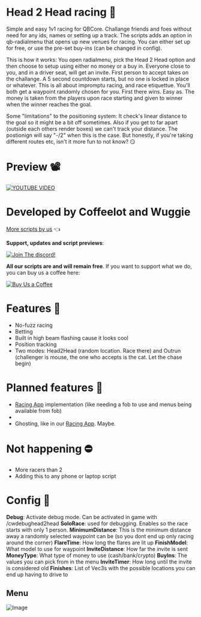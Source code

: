 # Head 2 Head racing 👥
Simple and easy 1v1 racing for QBCore. Challange friends and foes without need for any ids, names or setting up a track. The scripts adds an option in qb-radialmenu that opens up new venues for racing. You can either set up for free, or use the pre-set buy-ins (can be changed in config). 

This is how it works:
You open radialmenu, pick the Head 2 Head option and then choose to setup using either no money or a buy in. Everyone close to you, and in a driver seat, will get an invite. First person to accept takes on the challange. A 5 second countdown starts, but no one is locked in place or whatever. This is all about impromptu racing, and race etiquettue. You'll both get a waypoint randomly chosen for you. First there wins. Easy as. The money is taken from the players upon race starting and given to winner when the winner reaches the goal.

Some "limitations" to the positioning system: It check's linear distance to the goal so it might be a bit off sometimes. Also if you get to far apart (outside each others render boxes) we can't track your distance. The postionign will say "-/2" when this is the case. But honestly, if you're taking different routes etc, isn't it more fun to not know? 😏

# Preview 📽
[![YOUTUBE VIDEO](http://img.youtube.com/vi/n4FP3FsSSQI/0.jpg)](https://youtu.be/n4FP3FsSSQI)



# Developed by Coffeelot and Wuggie
[More scripts by us](https://github.com/stars/Coffeelot/lists/cw-scripts)  👈

**Support, updates and script previews**:

[![Join The discord!](https://cdn.discordapp.com/attachments/977876510620909579/1013102122985857064/discordJoin.png)](https://discord.gg/FJY4mtjaKr )

**All our scripts are and will remain free**. If you want to support what we do, you can buy us a coffee here:

[![Buy Us a Coffee](https://www.buymeacoffee.com/assets/img/guidelines/download-assets-sm-2.svg)](https://www.buymeacoffee.com/cwscriptbois )

# Features 🌟
- No-fuzz racing
- Betting
- Built in high beam flashing cause it looks cool
- Position tracking
- Two modes: Head2Head (random location. Race there) and Outrun (challenger is mouse, the one who accepts is the cat. Let the chase begin)

# Planned features 🤔
- [Racing App](https://github.com/Coffeelot/cw-racingapp) implementation (like needing a fob to use and menus being available from fob)
- 
- Ghosting, like in our [Racing App](https://github.com/Coffeelot/cw-racingapp). Maybe.

# Not happening ⛔
- More racers than 2
- Adding this to any phone or laptop script

# Config 🔧
**Debug**: Activate debug mode. Can be activated in game with /cwdebughead2head
**SoloRace**: used for debugging. Enables so the race starts with only 1 person. 
**MinimumDistance**:  This is the minimum distance away a randomly selected waypoint can be (so you dont end up only racing around the corner)
**FlareTime**: How long the flares are lit up
**FinishModel**: What model to use for waypoint
**InviteDistance**: How far the invite is sent
**MoneyType**: What type of money to use (cash/bank/crypto)
**BuyIns**: The values you can pick from in the menu
**InviteTimer**: How long until the invite is considered old
**Finishes**: List of Vec3s with the possible locations you can end up having to drive to

## Menu
![Image](https://media.discordapp.net/attachments/1002191366610243674/1048994231169056909/image.png?width=794&height=670)
